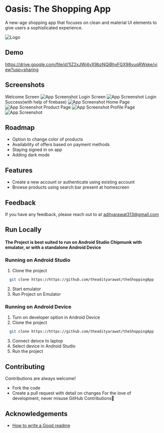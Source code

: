 
# Oasis: The Shopping App

A new-age shopping app that focuses on clean and material UI elements to give users a sophisticated experience.


![Logo](https://github.com/theadityarawat/theShoppingApp/blob/master/assets/demo/logo.png)


## Demo

https://drive.google.com/file/d/1IZ2xJWi4yX9bzNQjBhxFGX98yuqRWske/view?usp=sharing


## Screenshots

Welcome Screen
![App Screenshot](https://github.com/theadityarawat/theShoppingApp/blob/master/assets/demo/welcome_screen.jpg)
Login Screen
![App Screenshot](https://github.com/theadityarawat/theShoppingApp/blob/master/assets/demo/loginScreen.jpg)
Login Success(with help of firebase)
![App Screenshot](https://github.com/theadityarawat/theShoppingApp/blob/master/assets/demo/loginSuccess.jpg)
Home Page
![App Screenshot](https://github.com/theadityarawat/theShoppingApp/blob/master/assets/demo/home.jpg)
Product Page
![App Screenshot](https://github.com/theadityarawat/theShoppingApp/blob/master/assets/demo/product.jpg)
Profile Page
![App Screenshot](https://github.com/theadityarawat/theShoppingApp/blob/master/assets/demo/profile.jpg)
## Roadmap

- Option to change color of products
- Availability of offers based on payment methods
- Staying signed in on app
- Adding dark mode

## Features

- Create a new account or authenticate using existing account
- Browse products using search bar present at homescreen

## Feedback

If you have any feedback, please reach out to at adityarawat313@gmail.com


## Run Locally
#### The Project is best suited to run on Android Studio Chipmunk with emulator, or with a standalone Android Device
### Running on Android Studio

1. Clone the project

```bash
  git clone https://https://github.com/theadityarawat/theShoppingApp
```
2. Start emulator
3. Run Project on Emulator
### Running on Android Device
1. Turn on developer option in Android Device
2. Clone the project

```bash
  git clone https://https://github.com/theadityarawat/theShoppingApp
```
3. Connect deivce to laptop
4. Select device in Android Studio
5. Run the project

## Contributing

Contributions are always welcome!
- Fork the code
- Create a pull request with detail on changes
For the love of development, never misuse GitHub Contributions🙂



## Acknowledgements

 - [How to write a Good readme](https://bulldogjob.com/news/449-how-to-write-a-good-readme-for-your-github-project)

